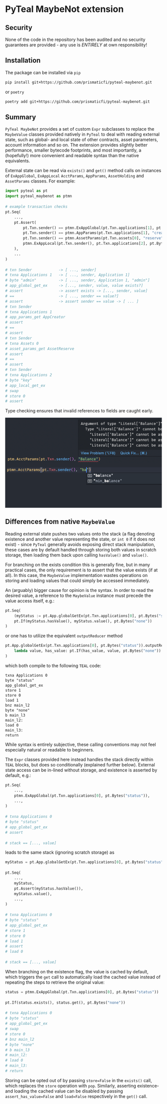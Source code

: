 # PyTeal MaybeNot extension

## Security

None of the code in the repository has been audited and no security guarantees are provided - any
use is _ENTIRELY_ at own responsibility!

## Installation

The package can be installed via `pip`

```sh
pip install git+https://github.com/prismaticfi/pyteal-maybenot.git
```

or `poetry`

```sh
poetry add git+https://github.com/prismaticfi/pyteal-maybenot.git
```

## Summary

`PyTeal MaybeNot` provides a set of custom `Expr` subclasses to replace the `MaybeValue` classes
provided natively in `PyTeal` to deal with reading external state, such as global- and local state
of other contracts, asset parameters, account information and so on. The extension provides slightly
better performance, smaller bytecode footprints, and most importantly, a (hopefully!) more
convenient and readable syntax than the native equivalents.

External state can be read via `exists()` and `get()` method calls on instances of `ExAppGlobal`,
`ExAppLocal` `AcctParams`, `AppParams`, `AssetHolding` and `AssetParams` classes. For example:

```python
import pyteal as pt
import pyteal_maybenot as ptmn

# example transaction checks
pt.Seq(
    ...,
    pt.Assert(
        pt.Txn.sender() == ptmn.ExAppGlobal(pt.Txn.applications[1], pt.Bytes("admin")).get(),
        pt.Txn.sender() == ptmn.AppParams(pt.Txn.applications[1], "creator").get(),
        pt.Txn.sender() == ptmn.AssetParams(pt.Txn.assets[0], "reserve").get(),
        ptmn.ExAppLocal(pt.Txn.sender(), pt.Txn.applications[2], pt.Bytes("key")).exists(),
    ),
    ...
)

# txn Sender            -> [ ..., sender]
# txna Applications 1   -> [ ..., sender, Application 1]
# byte "admin"          -> [ ..., sender, Application 1, "admin"]
# app_global_get_ex     -> [..., sender, value, value exists?]
# assert                -> assert exists -> [..., sender, value]
# ==                    -> [ ..., sender == value?]
# assert                -> assert sender == value -> [ ... ]
# txn Sender
# txna Applications 1
# app_params_get AppCreator
# assert
# ==
# assert
# txn Sender
# txna Assets 0
# asset_params_get AssetReserve
# assert
# ==
# assert
# txn Sender
# txna Applications 2
# byte "key"
# app_local_get_ex
# swap
# store 0
# assert
```

Type checking ensures that invalid references to fields are caught early.

![Type checking](./images/typing.png)

## Differences from native `MaybeValue`

Reading external state pushes two values onto the stack (a flag denoting existence and another
value representing the state, or `int 0` if it does not exist) - since `PyTeal` generally avoids
exposing direct stack manipulation, these cases are by default handled through storing both values
in scratch storage, then loading them back upon calling `hasValue()` and `value()`.

For branching on the exists condition this is generally fine, but in many practical cases, the only
requirement is to assert that the value exists (if at all). In this case, the `MaybeValue`
implementation wastes operations on storing and loading values that could simply be accessed
immediately.

An (arguably) bigger cause for opinion is the syntax. In order to read the desired value, a
reference to the `MaybeValue` instance must precede the value access itself, e.g.:

```python
pt.Seq(
    (myStatus := pt.App.globalGetEx(pt.Txn.applications[0], pt.Bytes("status"))),
    pt.If(myStatus.hasValue(), myStatus.value(), pt.Bytes("none"))
)
```
or one has to utilize the equivalent `outputReducer` method
```python
pt.App.globalGetEx(pt.Txn.applications[0], pt.Bytes("status")).outputReducer(
    lambda value, has_value: pt.If(has_value, value, pt.Bytes("none"))
)
```
which both compile to the following `TEAL` code:
```
txna Applications 0
byte "status"
app_global_get_ex
store 1
store 0
load 1
bnz main_l2
byte "none"
b main_l3
main_l2:
load 0
main_l3:
return
```

While syntax is entirely subjective, these calling conventions may not feel especially natural or
readable to beginners.

The `Expr` classes provided here instead handles the stack directly within `TEAL` blocks, but does
so conditionally (explained further below). External state access can be in-lined without storage,
and existence is asserted by default, e.g.:

```python
pt.Seq(
    ...,
    ptmn.ExAppGlobal(pt.Txn.applications[0], pt.Bytes("status")),
    ...,
)

# txna Applications 0
# byte "status"
# app_global_get_ex
# assert

# stack == [..., value]
```
leads to the same stack (ignoring scratch storage) as
```python
myStatus = pt.App.globalGetEx(pt.Txn.applications[0], pt.Bytes("status"))

pt.Seq(
    ...,
    myStatus,
    pt.Assert(myStatus.hasValue()),
    myStatus.value(),
    ...,
)

# txna Applications 0
# byte "status"
# app_global_get_ex
# store 1
# store 0
# load 1
# assert
# load 0

# stack == [..., value]
```

When branching on the existence flag, the value is cached by default, which triggers the `get` call
to automatically load the cached value instead of repeating the steps to retrieve the original
value:
```python
status = ptmn.ExAppGlobal(pt.Txn.applications[0], pt.Bytes("status"))

pt.If(status.exists(), status.get(), pt.Bytes("none"))

# txna Applications 0
# byte "status"
# app_global_get_ex
# swap
# store 0
# bnz main_l2
# byte "none"
# b main_l3
# main_l2:
# load 0
# main_l3:
# return
```
Storing can be opted out of by passing `store=False` in the `exists()` call, which replaces the
`store` operation with `pop`. Similarly, asserting existence- and loading the cached value can be
disabled by passing `assert_has_value=False` and `load=False` respectively in the `get()` call.
